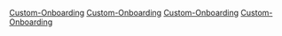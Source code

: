 [Custom-Onboarding](https://github.com/ahmetizgi84/react_native_custom_designs/blob/master/src/custom-onboarding/ss/ss1.png)
[Custom-Onboarding](https://github.com/ahmetizgi84/react_native_custom_designs/blob/master/src/custom-onboarding/ss/ss2.png?raw=true)
[Custom-Onboarding](https://github.com/ahmetizgi84/react_native_custom_designs/blob/master/src/custom-onboarding/ss/ss3.png?raw=true)
[Custom-Onboarding](https://github.com/ahmetizgi84/react_native_custom_designs/blob/master/src/custom-onboarding/ss/ss4.png?raw=true)
